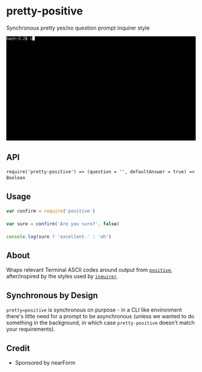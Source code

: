 # pretty-positive

Synchronous pretty yes/no question prompt inquirer style

![pretty-positive](./demo.gif)

## API

```
require('pretty-positive') => (question = '', defaultAnswer = true) => Boolean
```

## Usage

```js
var confirm = require('positive')

var sure = confirm('Are you sure?', false)

console.log(sure ? 'excellent.' : 'oh')
```

## About

Wraps relevant Terminal ASCII codes around output from [`positive`][],
after/inspired by the styles used by [`inquirer`][].

## Synchronous by Design

`pretty=positive` is synchronous on purpose - in a CLI like environment there's
little need for a prompt to be asynchronous (unless we wanted to do
something in the background, in which case `pretty-positive` doesn't match your
requirements). 

## Credit

* Sponsored by nearForm

[`positive`]: http://npmjs.com/positive
[`inquirer`]: http://npmjs.com/inquirer